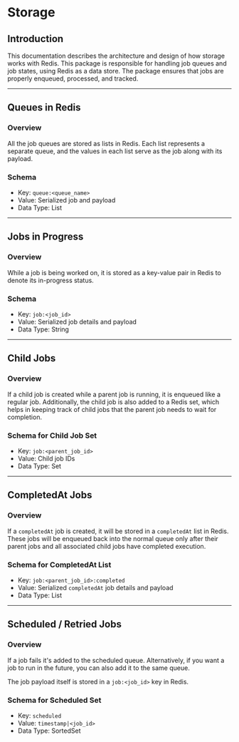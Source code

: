 # Storage

## Introduction

This documentation describes the architecture and design of how storage works with Redis. This package is responsible for handling job queues and job states, using Redis as a data store. The package ensures that jobs are properly enqueued, processed, and tracked.

---

## Queues in Redis

### Overview

All the job queues are stored as lists in Redis. Each list represents a separate queue, and the values in each list serve as the job along with its payload.

### Schema

- Key: `queue:<queue_name>`
- Value: Serialized job and payload
- Data Type: List


---

## Jobs in Progress

### Overview

While a job is being worked on, it is stored as a key-value pair in Redis to denote its in-progress status.

### Schema

- Key: `job:<job_id>`
- Value: Serialized job details and payload
- Data Type: String

---

## Child Jobs

### Overview

If a child job is created while a parent job is running, it is enqueued like a regular job. Additionally, the child job is also added to a Redis set, which helps in keeping track of child jobs that the parent job needs to wait for completion.

### Schema for Child Job Set

- Key: `job:<parent_job_id>`
- Value: Child job IDs
- Data Type: Set


---

## CompletedAt Jobs

### Overview

If a `completedAt` job is created, it will be stored in a `completedAt` list in Redis. These jobs will be enqueued back into the normal queue only after their parent jobs and all associated child jobs have completed execution.

### Schema for CompletedAt List

- Key: `job:<parent_job_id>:completed`
- Value: Serialized `completedAt` job details and payload
- Data Type: List

---

## Scheduled / Retried Jobs

### Overview

If a job fails it's added to the scheduled queue. Alternatively, if you want a job to run in the future, you can also add it to the same queue.

The job payload itself is stored in a `job:<job_id>` key in Redis.

### Schema for Scheduled Set

- Key: `scheduled`
- Value: `timestamp|<job_id>`
- Data Type: SortedSet

